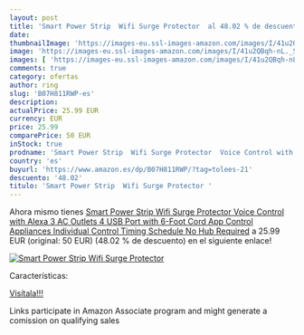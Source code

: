```yaml
---
layout: post
title: 'Smart Power Strip  Wifi Surge Protector  al 48.02 % de descuento'
date: 
thumbnailImage: 'https://images-eu.ssl-images-amazon.com/images/I/41u2QBqh-nL._SL200_.jpg'
image: 'https://images-eu.ssl-images-amazon.com/images/I/41u2QBqh-nL._SL200_.jpg'
images: [ 'https://images-eu.ssl-images-amazon.com/images/I/41u2QBqh-nL._SL200_.jpg' ]
comments: true
category: ofertas
author: ring
slug: 'B07H811RWP-es'
description:
actualPrice: 25.99 EUR
currency: EUR
price: 25.99
comparePrice: 50 EUR
inStock: true
prodname: 'Smart Power Strip  Wifi Surge Protector  Voice Control with Alexa  3 AC Outlets 4 USB Port with 6-Foot Cord  App Control Appliances  Individual Control  Timing Schedule  No Hub Required'
country: 'es'
buyurl: 'https://www.amazon.es/dp/B07H811RWP/?tag=tolees-21'
descuento: '48.02'
titulo: 'Smart Power Strip  Wifi Surge Protector '
---
```


Ahora mismo tienes [Smart Power Strip  Wifi Surge Protector  Voice Control with Alexa  3 AC Outlets 4 USB Port with 6-Foot Cord  App Control Appliances  Individual Control  Timing Schedule  No Hub Required](https://www.amazon.es/dp/B07H811RWP/?tag=tolees-21) a 25.99 EUR (original: 50 EUR) (48.02 %  de descuento) en el siguiente enlace!

[![Smart Power Strip  Wifi Surge Protector ](https://images-eu.ssl-images-amazon.com/images/I/41u2QBqh-nL._SL200_.jpg)](https://www.amazon.es/dp/B07H811RWP/?tag=tolees-21)

Características:


[Visítala!!!](https://www.amazon.es/dp/B07H811RWP/?tag=tolees-21)

Links participate in Amazon Associate program and might generate a comission on qualifying sales

